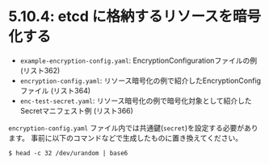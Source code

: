 # **5.10.4**: etcd に格納するリソースを暗号化する

- `example-encryption-config.yaml`: EncryptionConfigurationファイルの例 (リスト362)
- `encryption-config.yaml`: リソース暗号化の例で紹介したEncryptionConfigファイル (リスト364)
- `enc-test-secret.yaml`: リソース暗号化の例で暗号化対象として紹介したSecretマニフェスト例 (リスト366)

`encryption-config.yaml` ファイル内では共通鍵(`secret`)を設定する必要があります。
事前に以下のコマンドなどで生成したものに置き換えてください。

```
$ head -c 32 /dev/urandom | base6
```
